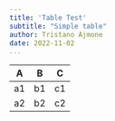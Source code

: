 ```yaml
---
title: 'Table Test'
subtitle: "Simple table"
author: Tristano Ajmone
date: 2022-11-02
...
```



| A  | B  | C  |
|----|----|----|
| a1 | b1 | c1 |
| a2 | b2 | c2 |
